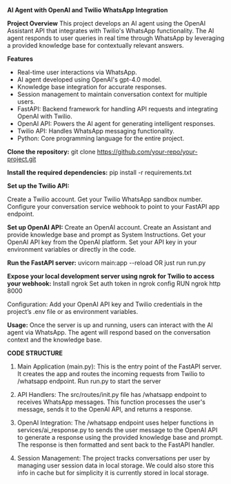 **AI Agent with OpenAI and Twilio WhatsApp Integration**

**Project Overview**
This project develops an AI agent using the OpenAI Assistant API that integrates with Twilio's WhatsApp functionality. 
The AI agent responds to user queries in real time through WhatsApp by leveraging a provided knowledge base for contextually 
relevant answers.

**Features**
- Real-time user interactions via WhatsApp.
- AI agent developed using OpenAI's gpt-4.0 model.
- Knowledge base integration for accurate responses.
- Session management to maintain conversation context for multiple users.
- FastAPI: Backend framework for handling API requests and integrating OpenAI with Twilio.
- OpenAI API: Powers the AI agent for generating intelligent responses.
- Twilio API: Handles WhatsApp messaging functionality.
- Python: Core programming language for the entire project.


**Clone the repository:**
git clone https://github.com/your-repo/your-project.git

**Install the required dependencies:**
pip install -r requirements.txt

**Set up the Twilio API:**

Create a Twilio account.
Get your Twilio WhatsApp sandbox number.
Configure your conversation service webhook to point to your FastAPI app endpoint.

**Set up OpenAI API:**
Create an OpenAI account.
Create an Assistant and provide knowledge base and prompt as System Instructions.
Get your OpenAI API key from the OpenAI platform.
Set your API key in your environment variables or directly in the code.

**Run the FastAPI server:**
uvicorn main:app --reload
OR
just run run.py

**Expose your local development server using ngrok for Twilio to access your webhook:**
Install ngrok
Set auth token in ngrok config
RUN ngrok http 8000

Configuration:
Add your OpenAI API key and Twilio credentials in the project’s .env file or as environment variables.

**Usage:**
Once the server is up and running, users can interact with the AI agent via WhatsApp. 
The agent will respond based on the conversation context and the knowledge base.



**CODE STRUCTURE**

1. Main Application (main.py):
This is the entry point of the FastAPI server. It creates the app and routes the incoming requests from Twilio to /whatsapp endpoint.
Run run.py to start the server

2. API Handlers:
The src/routes/init.py file has /whatsapp endpoint to receives WhatsApp messages.
This function processes the user's message, sends it to the OpenAI API, and returns a response.

3. OpenAI Integration:
The /whatsapp endpoint uses helper functions in services/ai_response.py to sends the user message to the OpenAI API to 
generate a response using the provided knowledge base and prompt.
The response is then formatted and sent back to the FastAPI handler.

5. Session Management:
The project tracks conversations per user by managing user session data in local storage. We could also store 
this info in cache but for simplicity it is currently stored in local storage.
